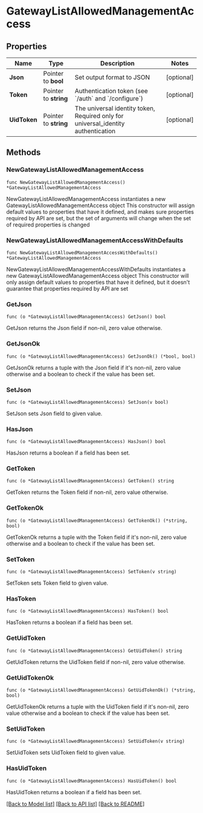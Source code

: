 # GatewayListAllowedManagementAccess

## Properties

Name | Type | Description | Notes
------------ | ------------- | ------------- | -------------
**Json** | Pointer to **bool** | Set output format to JSON | [optional] 
**Token** | Pointer to **string** | Authentication token (see &#x60;/auth&#x60; and &#x60;/configure&#x60;) | [optional] 
**UidToken** | Pointer to **string** | The universal identity token, Required only for universal_identity authentication | [optional] 

## Methods

### NewGatewayListAllowedManagementAccess

`func NewGatewayListAllowedManagementAccess() *GatewayListAllowedManagementAccess`

NewGatewayListAllowedManagementAccess instantiates a new GatewayListAllowedManagementAccess object
This constructor will assign default values to properties that have it defined,
and makes sure properties required by API are set, but the set of arguments
will change when the set of required properties is changed

### NewGatewayListAllowedManagementAccessWithDefaults

`func NewGatewayListAllowedManagementAccessWithDefaults() *GatewayListAllowedManagementAccess`

NewGatewayListAllowedManagementAccessWithDefaults instantiates a new GatewayListAllowedManagementAccess object
This constructor will only assign default values to properties that have it defined,
but it doesn't guarantee that properties required by API are set

### GetJson

`func (o *GatewayListAllowedManagementAccess) GetJson() bool`

GetJson returns the Json field if non-nil, zero value otherwise.

### GetJsonOk

`func (o *GatewayListAllowedManagementAccess) GetJsonOk() (*bool, bool)`

GetJsonOk returns a tuple with the Json field if it's non-nil, zero value otherwise
and a boolean to check if the value has been set.

### SetJson

`func (o *GatewayListAllowedManagementAccess) SetJson(v bool)`

SetJson sets Json field to given value.

### HasJson

`func (o *GatewayListAllowedManagementAccess) HasJson() bool`

HasJson returns a boolean if a field has been set.

### GetToken

`func (o *GatewayListAllowedManagementAccess) GetToken() string`

GetToken returns the Token field if non-nil, zero value otherwise.

### GetTokenOk

`func (o *GatewayListAllowedManagementAccess) GetTokenOk() (*string, bool)`

GetTokenOk returns a tuple with the Token field if it's non-nil, zero value otherwise
and a boolean to check if the value has been set.

### SetToken

`func (o *GatewayListAllowedManagementAccess) SetToken(v string)`

SetToken sets Token field to given value.

### HasToken

`func (o *GatewayListAllowedManagementAccess) HasToken() bool`

HasToken returns a boolean if a field has been set.

### GetUidToken

`func (o *GatewayListAllowedManagementAccess) GetUidToken() string`

GetUidToken returns the UidToken field if non-nil, zero value otherwise.

### GetUidTokenOk

`func (o *GatewayListAllowedManagementAccess) GetUidTokenOk() (*string, bool)`

GetUidTokenOk returns a tuple with the UidToken field if it's non-nil, zero value otherwise
and a boolean to check if the value has been set.

### SetUidToken

`func (o *GatewayListAllowedManagementAccess) SetUidToken(v string)`

SetUidToken sets UidToken field to given value.

### HasUidToken

`func (o *GatewayListAllowedManagementAccess) HasUidToken() bool`

HasUidToken returns a boolean if a field has been set.


[[Back to Model list]](../README.md#documentation-for-models) [[Back to API list]](../README.md#documentation-for-api-endpoints) [[Back to README]](../README.md)


